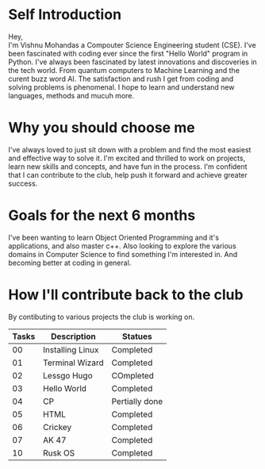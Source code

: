 # Self Introduction
Hey,  
I'm Vishnu Mohandas a Compouter Science Engineering student (CSE). I've been fascinated with coding ever since the first "Hello World" program in Python. I've always been fascinated by latest innovations and discoveries in the tech world. From quantum computers to Machine Learning and the curent buzz word AI. The satisfaction and rush I get from coding and solving problems is phenomenal. I hope to learn and understand new languages, methods and mucuh more.

# Why you should choose me
I've always loved to just sit down with a problem and find the most easiest and effective way to solve it. I'm excited and thrilled to work on projects, learn new skills and concepts, and have fun in the process. I'm confident that I can contribute to the club, help push it forward and achieve greater success.

# Goals for the next 6 months
I've been wanting to learn Object Oriented Programming and it's applications, and also master c++. Also looking to explore the various domains in Computer Science to find something I'm interested in. And becoming better at coding in general.

# How I'll contribute back to the club
By contibuting to various projects the club is working on.

| Tasks   |     Description     |   Statues      |
| ------  | ------------------- | -----------    |
| 00      | Installing Linux    | Completed      |
| 01      | Terminal Wizard     | Completed      |
| 02      | Lessgo Hugo         | COmpleted      |
| 03      | Hello World         | Completed      |
| 04      | CP                  | Pertially done |
| 05      | HTML                | Completed      |
| 06      | Crickey             | Completed      |
| 07      | AK 47               | Completed      |
| 10      | Rusk OS             | Completed      |

